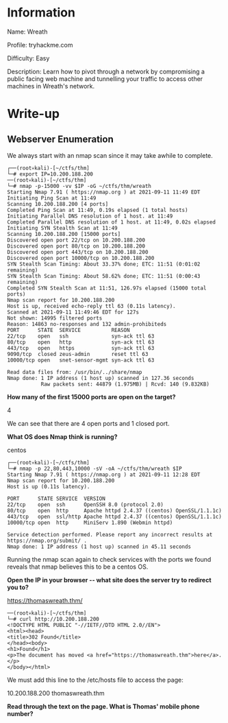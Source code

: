 # Information

Name: Wreath

Profile: tryhackme.com

Difficulty: Easy

Description: Learn how to pivot through a network by compromising a public facing web machine and tunnelling your traffic to access other machines in Wreath's network.

# Write-up

## Webserver Enumeration
We always start with an nmap scan since it may take awhile to complete.

```
┌──(root💀kali)-[~/ctfs/thm]
└─# export IP=10.200.188.200     
──(root💀kali)-[~/ctfs/thm]
└─# nmap -p-15000 -vv $IP -oG ~/ctfs/thm/wreath
Starting Nmap 7.91 ( https://nmap.org ) at 2021-09-11 11:49 EDT
Initiating Ping Scan at 11:49
Scanning 10.200.188.200 [4 ports]
Completed Ping Scan at 11:49, 0.19s elapsed (1 total hosts)
Initiating Parallel DNS resolution of 1 host. at 11:49
Completed Parallel DNS resolution of 1 host. at 11:49, 0.02s elapsed
Initiating SYN Stealth Scan at 11:49
Scanning 10.200.188.200 [15000 ports]
Discovered open port 22/tcp on 10.200.188.200
Discovered open port 80/tcp on 10.200.188.200
Discovered open port 443/tcp on 10.200.188.200
Discovered open port 10000/tcp on 10.200.188.200
SYN Stealth Scan Timing: About 33.37% done; ETC: 11:51 (0:01:02 remaining)
SYN Stealth Scan Timing: About 58.62% done; ETC: 11:51 (0:00:43 remaining)
Completed SYN Stealth Scan at 11:51, 126.97s elapsed (15000 total ports)
Nmap scan report for 10.200.188.200
Host is up, received echo-reply ttl 63 (0.11s latency).
Scanned at 2021-09-11 11:49:46 EDT for 127s
Not shown: 14995 filtered ports
Reason: 14863 no-responses and 132 admin-prohibiteds
PORT      STATE  SERVICE          REASON
22/tcp    open   ssh              syn-ack ttl 63
80/tcp    open   http             syn-ack ttl 63
443/tcp   open   https            syn-ack ttl 63
9090/tcp  closed zeus-admin       reset ttl 63
10000/tcp open   snet-sensor-mgmt syn-ack ttl 63

Read data files from: /usr/bin/../share/nmap
Nmap done: 1 IP address (1 host up) scanned in 127.36 seconds
           Raw packets sent: 44879 (1.975MB) | Rcvd: 140 (9.832KB)
```

**How many of the first 15000 ports are open on the target?**

4

We can see that there are 4 open ports and 1 closed port.

**What OS does Nmap think is running?**

centos

```
┌──(root💀kali)-[~/ctfs/thm]
└─# nmap -p 22,80,443,10000 -sV -oA ~/ctfs/thm/wreath $IP 
Starting Nmap 7.91 ( https://nmap.org ) at 2021-09-11 12:28 EDT
Nmap scan report for 10.200.188.200
Host is up (0.11s latency).

PORT      STATE SERVICE  VERSION
22/tcp    open  ssh      OpenSSH 8.0 (protocol 2.0)
80/tcp    open  http     Apache httpd 2.4.37 ((centos) OpenSSL/1.1.1c)
443/tcp   open  ssl/http Apache httpd 2.4.37 ((centos) OpenSSL/1.1.1c)
10000/tcp open  http     MiniServ 1.890 (Webmin httpd)

Service detection performed. Please report any incorrect results at https://nmap.org/submit/ .
Nmap done: 1 IP address (1 host up) scanned in 45.11 seconds
```

Running the nmap scan again to check services with the ports we found reveals that nmap believes this to be a centos OS.

**Open the IP in your browser -- what site does the server try to redirect you to?**

https://thomaswreath.thm/

```
──(root💀kali)-[~/ctfs/thm]
└─# curl http://10.200.188.200                                                     
<!DOCTYPE HTML PUBLIC "-//IETF//DTD HTML 2.0//EN">
<html><head>
<title>302 Found</title>
</head><body>
<h1>Found</h1>
<p>The document has moved <a href="https://thomaswreath.thm">here</a>.</p>
</body></html>
```

We must add this line to the /etc/hosts file to access the page:

10.200.188.200  thomaswreath.thm

**Read through the text on the page. What is Thomas' mobile phone number?**
